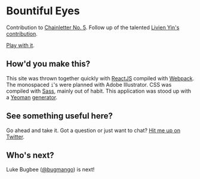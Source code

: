 # Bountiful Eyes

Contribution to [Chainletter No. 5](http://chain-letter.org/Chainletter-No-5). Follow up of the talented [Livien Yin's](http://livienyin.tumblr.com/) [contribution](https://instagram.com/p/4GPM39mGl3/).

[Play with it](http://andrewliebchen.github.io/bountiful-eyes/).

## How'd you make this?

This site was thrown together quickly with [ReactJS](http://facebook.github.io/react/) compiled with [Webpack](http://webpack.github.io/). The monospaced `i`'s were planned with Adobe Illustrator. CSS was compiled with [Sass](http://sass-lang.com/), mainly out of habit. This application was stood up with a [Yeoman](http://yeoman.io/) [generator](https://github.com/newtriks/generator-react-webpack).

## See something useful here?

Go ahead and take it. Got a question or just want to chat? [Hit me up on Twitter](https://twitter.com/andrewliebchen).

## Who's next?

Luke Bugbee ([@bugmango](https://twitter.com/bugmango)) is next!
